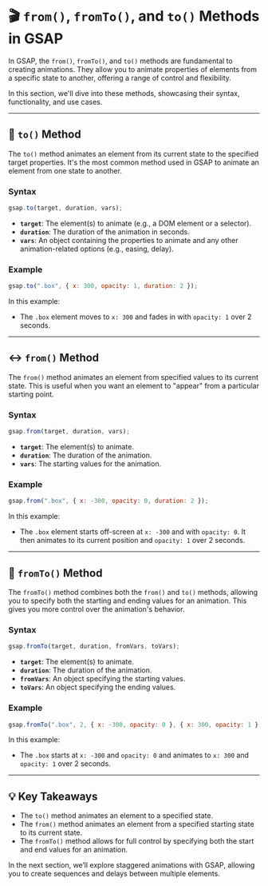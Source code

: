 # 🎬 `from()`, `fromTo()`, and `to()` Methods in GSAP

In GSAP, the `from()`, `fromTo()`, and `to()` methods are fundamental to creating animations. They allow you to animate properties of elements from a specific state to another, offering a range of control and flexibility.

In this section, we'll dive into these methods, showcasing their syntax, functionality, and use cases.

---

## 🎥 `to()` Method

The `to()` method animates an element from its current state to the specified target properties. It's the most common method used in GSAP to animate an element from one state to another.

### Syntax

```javascript
gsap.to(target, duration, vars);
```

- **`target`**: The element(s) to animate (e.g., a DOM element or a selector).
- **`duration`**: The duration of the animation in seconds.
- **`vars`**: An object containing the properties to animate and any other animation-related options (e.g., easing, delay).

### Example

```javascript
gsap.to(".box", { x: 300, opacity: 1, duration: 2 });
```

In this example:
- The `.box` element moves to `x: 300` and fades in with `opacity: 1` over 2 seconds.

---

## ↔️ `from()` Method

The `from()` method animates an element from specified values to its current state. This is useful when you want an element to "appear" from a particular starting point.

### Syntax

```javascript
gsap.from(target, duration, vars);
```

- **`target`**: The element(s) to animate.
- **`duration`**: The duration of the animation.
- **`vars`**: The starting values for the animation.

### Example

```javascript
gsap.from(".box", { x: -300, opacity: 0, duration: 2 });
```

In this example:
- The `.box` element starts off-screen at `x: -300` and with `opacity: 0`. It then animates to its current position and `opacity: 1` over 2 seconds.

---

## 🔁 `fromTo()` Method

The `fromTo()` method combines both the `from()` and `to()` methods, allowing you to specify both the starting and ending values for an animation. This gives you more control over the animation's behavior.

### Syntax

```javascript
gsap.fromTo(target, duration, fromVars, toVars);
```

- **`target`**: The element(s) to animate.
- **`duration`**: The duration of the animation.
- **`fromVars`**: An object specifying the starting values.
- **`toVars`**: An object specifying the ending values.

### Example

```javascript
gsap.fromTo(".box", 2, { x: -300, opacity: 0 }, { x: 300, opacity: 1 });
```

In this example:
- The `.box` starts at `x: -300` and `opacity: 0` and animates to `x: 300` and `opacity: 1` over 2 seconds.

---

## 💡 Key Takeaways

- The `to()` method animates an element to a specified state.
- The `from()` method animates an element from a specified starting state to its current state.
- The `fromTo()` method allows for full control by specifying both the start and end values for an animation.

In the next section, we’ll explore staggered animations with GSAP, allowing you to create sequences and delays between multiple elements.
